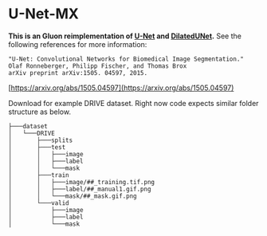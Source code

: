 # U-Net-MX
**This is an Gluon reimplementation of [U-Net](http://lmb.informatik.uni-freiburg.de/people/ronneber/u-net) and [DilatedUNet](https://github.com/lyakaap/Kaggle-Carvana-3rd-Place-Solution).**
See the following references for more information:
```
"U-Net: Convolutional Networks for Biomedical Image Segmentation."
Olaf Ronneberger, Philipp Fischer, and Thomas Brox
arXiv preprint arXiv:1505. 04597, 2015.
```
[https://arxiv.org/abs/1505.04597](https://arxiv.org/abs/1505.04597)


Download for example DRIVE dataset.
Right now code expects similar folder structure as below.


	├───dataset
	│   └───DRIVE
	│       ├───splits
	│       ├───test
	│       │   ├───image
	│       │   ├───label
	│       │   └───mask
	│       ├───train
	│       │   ├───image/##_training.tif.png
	│       │   ├───label/##_manual1.gif.png
	│       │   └───mask/##_mask.gif.png
	│       └───valid
	│           ├───image
	│           ├───label
	│           └───mask
